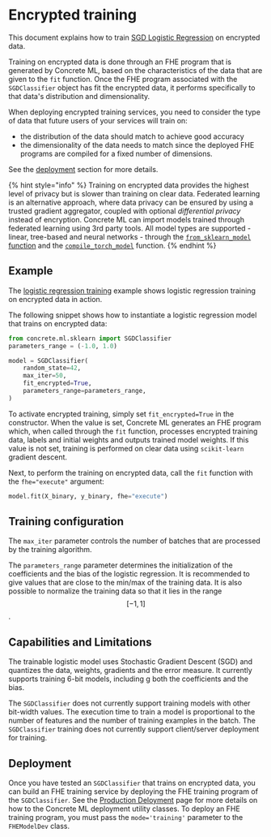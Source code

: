 # Encrypted training

This document explains how to train [SGD Logistic Regression](../references/api/concrete.ml.sklearn.linear_model.md#class-sgdclassifier) on encrypted data.

Training on encrypted data is done through an FHE program that is generated by Concrete ML, based on the characteristics of the data that are given to the `fit` function. Once the FHE program associated with the `SGDClassifier` object has fit the encrypted data, it performs specifically to that data's distribution and dimensionality.

When deploying encrypted training services, you need to consider the type of data that future users of your services will train on:

- the distribution of the data should match to achieve good accuracy
- the dimensionality of the data needs to match since the deployed FHE programs are compiled for a fixed number of dimensions.

See the [deployment](#deployment) section for more details.

{% hint style="info" %}
Training on encrypted data provides the highest level of privacy but is slower than training on clear data. Federated learning is an alternative approach, where data privacy can be ensured by using a trusted gradient aggregator, coupled with optional _differential privacy_ instead of encryption. Concrete ML can import models trained through federated learning using 3rd party tools. All model types are supported - linear, tree-based and neural networks - through the [`from_sklearn_model` function](linear.md#pre-trained-models) and the [`compile_torch_model`](../deep-learning/torch_support.md) function.
{% endhint %}

## Example

The [logistic regression training](../advanced_examples/LogisticRegressionTraining.ipynb) example shows logistic regression training on encrypted data in action.

The following snippet shows how to instantiate a logistic regression model that trains on encrypted data:

```python
from concrete.ml.sklearn import SGDClassifier
parameters_range = (-1.0, 1.0)

model = SGDClassifier(
    random_state=42,
    max_iter=50,
    fit_encrypted=True,
    parameters_range=parameters_range,
)
```

To activate encrypted training, simply set `fit_encrypted=True` in the constructor. When the value is set, Concrete ML generates an FHE program which, when called through the `fit` function, processes encrypted training data, labels and initial weights and outputs trained model weights. If this value is not set, training is performed on clear data using `scikit-learn` gradient descent.

Next, to perform the training on encrypted data, call the `fit` function with the `fhe="execute"` argument:

<!--pytest-codeblocks:skip-->

```python
model.fit(X_binary, y_binary, fhe="execute")
```

## Training configuration

The `max_iter` parameter controls the number of batches that are processed by the training algorithm.

The `parameters_range` parameter determines the initialization of the coefficients and the bias of the logistic regression. It is recommended to give values that are close to the min/max of the training data. It is also possible to normalize the training data so that it lies in the range $$[-1, 1]$$.

## Capabilities and Limitations

The trainable logistic model uses Stochastic Gradient Descent (SGD) and quantizes the data, weights, gradients and the error measure. It currently supports training 6-bit models, including g both the coefficients and the bias.

The `SGDClassifier` does not currently support training models with other bit-width values. The execution time to train a model is proportional to the number of features and the number of training examples in the batch. The `SGDClassifier` training does not currently support client/server deployment for training.

## Deployment

Once you have tested an `SGDClassifier` that trains on encrypted data, you can build an FHE training service by deploying the FHE training program of the `SGDClassifier`. See the [Production Deloyment](../guides/client_server.md) page for more details on how to the Concrete ML deployment utility classes. To deploy an FHE training program, you must pass the `mode='training'` parameter to the `FHEModelDev` class.
